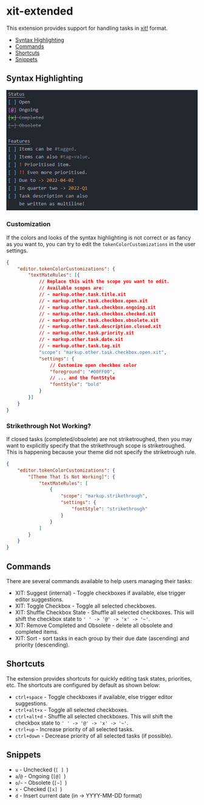 # xit-extended

This extension provides support for handling tasks in [xit!](https://xit.jotaen.net/) format.

- [Syntax Highlighting](#syntax-highlighting)
- [Commands](#commands)
- [Shortcuts](#shortcuts)
- [Snippets](#snippets)

## Syntax Highlighting

![screenshot showing the syntax highlighting](assets/screenshots/01.png)

### Customization

If the colors and looks of the syntax highlighting is not correct or as fancy as you want to, you can try to edit the `tokenColorCustomizations` in the user settings.

```json
{
    "editor.tokenColorCustomizations": {
        "textMateRules": [{
            // Replace this with the scope you want to edit.
            // Available scopes are:
            // - markup.other.task.title.xit
            // - markup.other.task.checkbox.open.xit
            // - markup.other.task.checkbox.ongoing.xit
            // - markup.other.task.checkbox.checked.xit
            // - markup.other.task.checkbox.obsolete.xit
            // - markup.other.task.description.closed.xit
            // - markup.other.task.priority.xit
            // - markup.other.task.date.xit
            // - markup.other.task.tag.xit
            "scope": "markup.other.task.checkbox.open.xit",
            "settings": {
                // Customize open checkbox color
                "foreground": "#00FF00",
                // ... and the fontStyle
                "fontStyle": "bold"
            }
        }]
    }
}
```

### Strikethrough Not Working?

If closed tasks (completed/obsolete) are not striketroughed, then you may want to explicitly specify that the strikethrough scope is striketroughed. This is happening because your theme did not specify the striketrough rule.

```json
{
    "editor.tokenColorCustomizations": {
        "[Theme That Is Not Working]": {
            "textMateRules": [
                {
                    "scope": "markup.strikethrough",
                    "settings": {
                        "fontStyle": "strikethrough"
                    }
                }
            ]
        }
    }
}
```

## Commands

There are several commands available to help users managing their tasks:

- XIT: Suggest (internal) - Toggle checkboxes if available, else trigger editor suggestions.
- XIT: Toggle Checkbox - Toggle all selected checkboxes.
- XIT: Shuffle Checkbox State - Shuffle all selected checkboxes. This will shift the checkbox state to `' ' -> '@' -> 'x' -> '~'`.
- XIT: Remove Completed and Obsolete - delete all obsolete and completed items.
- XIT: Sort - sort tasks in each group by their due date (ascending) and priority (descending).

## Shortcuts

The extension provides shortcuts for quickly editing task states, priorities, etc. The shortcuts are configured by default as shown below:

- `ctrl+space` - Toggle checkboxes if available, else trigger editor suggestions.
- `ctrl+alt+x` - Toggle all selected checkboxes.
- `ctrl+alt+d` - Shuffle all selected checkboxes. This will shift the checkbox state to `' ' -> '@' -> 'x' -> '~'`.
- `ctrl+up` - Increase priority of all selected tasks.
- `ctrl+down` - Decrease priority of all selected tasks (if possible).

## Snippets

- `u` - Unchecked (`[ ] `)
- `a`/`@` - Ongoing (`[@] `)
- `o`/`~` - Obsolete (`[~] `)
- `x` - Checked (`[x] `)
- `d` - Insert current date (in -> YYYY-MM-DD format)
